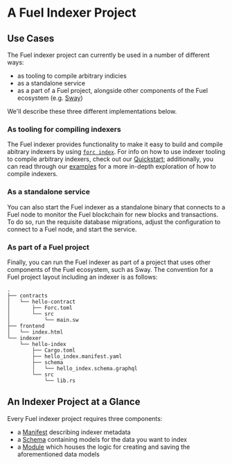 # A Fuel Indexer Project

## Use Cases

The Fuel indexer project can currently be used in a number of different ways:

- as tooling to compile arbitrary indicies
- as a standalone service
- as a part of a Fuel project, alongside other components of the Fuel ecosystem (e.g. [Sway](https://fuellabs.github.io/sway))

We'll describe these three different implementations below.

### As tooling for compiling indexers

The Fuel indexer provides functionality to make it easy to build and compile abitrary indexers by using [`forc index`](../plugins/forc-index/index.md). For info on how to use indexer tooling to compile arbitrary indexers, check out our [Quickstart](./../quickstart/index.md); additionally, you can read through our [examples](../examples/index.md) for a more in-depth exploration of how to compile indexers.

### As a standalone service

You can also start the Fuel indexer as a standalone binary that connects to a Fuel node to monitor the Fuel blockchain for new blocks and transactions. To do so, run the requisite database migrations, adjust the configuration to connect to a Fuel node, and start the service.

### As part of a Fuel project

Finally, you can run the Fuel indexer as part of a project that uses other components of the Fuel ecosystem, such as Sway. The convention for a Fuel project layout including an indexer is as follows:

```text
.
├── contracts
│   └── hello-contract
│       ├── Forc.toml
│       └── src
│           └── main.sw
├── frontend
│   └── index.html
└── indexer
    └── hello-index
        ├── Cargo.toml
        ├── hello_index.manifest.yaml
        ├── schema
        │   └── hello_index.schema.graphql
        └── src
            └── lib.rs
```

## An Indexer Project at a Glance

Every Fuel indexer project requires three components:

- a [Manifest](../components/assets/manifest.md) describing indexer metadata
- a [Schema](../components/assets/schema.md) containing models for the data you want to index
- a [Module](../components/assets/module.md) which houses the logic for creating and saving the aforementioned data models
